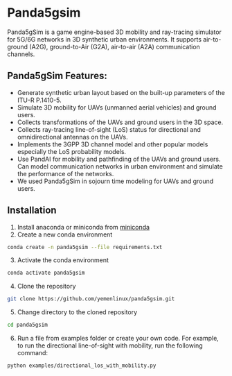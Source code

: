 # Panda5gsim
Panda5gSim is a game engine-based 3D mobility and ray-tracing simulator for 5G/6G networks in 3D synthetic urban environments.
It supports air-to-ground (A2G), ground-to-Air (G2A), air-to-air (A2A) communication channels.

## Panda5gSim Features:
* Generate synthetic urban layout based on the built-up parameters of the ITU-R P.1410-5.
* Simulate 3D mobility for UAVs (unmanned aerial vehicles) and ground users.
* Collects transformations of the UAVs and ground users in the 3D space.
* Collects ray-tracing line-of-sight (LoS) status for directional and omnidirectional antennas on the UAVs.
* Implements the 3GPP 3D channel model and other popular models especially the LoS probability models.
* Use PandAI for mobility and pathfinding of the UAVs and ground users.
    Can model communication networks in urban environment and simulate the performance of the networks.
* We used Panda5gSim in sojourn time modeling for UAVs and ground users.

## Installation
1. Install anaconda or miniconda from [miniconda](https://docs.anaconda.com/miniconda/miniconda-install/)
2. Create a new conda environment
```bash
conda create -n panda5gsim --file requirements.txt
```
3. Activate the conda environment
```bash
conda activate panda5gsim
```
4. Clone the repository
```bash
git clone https://github.com/yemenlinux/panda5gsim.git
```
5. Change directory to the cloned repository
```bash
cd panda5gsim
```
6. Run a file from examples folder or create your own code. For example, to run the directional line-of-sight with mobility, run the following command:
```bash
python examples/directional_los_with_mobility.py
```




